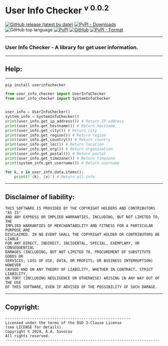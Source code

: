 # User Info Checker <sup>v 0.0.2</sup>

[![GitHub release (latest by date)](https://img.shields.io/github/v/release/saneksking/userinfochecker)](https://github.com/saneksking/userinfochecker/)
[![PyPI - Downloads](https://img.shields.io/pypi/dm/userinfochecker?label=pypi%20downloads)](https://pypi.org/project/userinfochecker/)
![GitHub top language](https://img.shields.io/github/languages/top/saneksking/userinfochecker)
[![PyPI](https://img.shields.io/pypi/v/userinfochecker)](https://pypi.org/project/userinfochecker)
[![GitHub](https://img.shields.io/github/license/saneksking/userinfochecker)](https://github.com/saneksking/userinfochecker/blob/master/LICENSE)
[![PyPI - Format](https://img.shields.io/pypi/format/userinfochecker)](https://pypi.org/project/userinfochecker)
***
### User Info Checker - A library for get user information.
***

## Help:

---

`pip install userinfochecker`

```python
from user_info_checker import UserInfoChecker
from user_info_checker import SystemInfoChecker


user_info = UserInfoChecker()
system_info = SystemInfoChecker()
print(user_info.get_ip_address()) # Return IP address
print(user_info.get_hostname()) # Return hostname
print(user_info.get_city()) # Return city
print(user_info.get_region()) # Return region
print(user_info.get_country()) # Return country
print(user_info.get_loc()) # Return location
print(user_info.get_org()) # Return organisation
print(user_info.get_postal()) # Return postal
print(user_info.get_timezone()) # Return timezone
print(system_info.get_username()) # Return username

for k, v in user_info.data.items():
    print(f'{k}, {v}') # Return all info
```
***

## Disclaimer of liability:
    THIS SOFTWARE IS PROVIDED BY THE COPYRIGHT HOLDERS AND CONTRIBUTORS "AS IS"
    AND ANY EXPRESS OR IMPLIED WARRANTIES, INCLUDING, BUT NOT LIMITED TO, THE
    IMPLIED WARRANTIES OF MERCHANTABILITY AND FITNESS FOR A PARTICULAR PURPOSE ARE
    DISCLAIMED. IN NO EVENT SHALL THE COPYRIGHT HOLDER OR CONTRIBUTORS BE LIABLE
    FOR ANY DIRECT, INDIRECT, INCIDENTAL, SPECIAL, EXEMPLARY, OR CONSEQUENTIAL
    DAMAGES (INCLUDING, BUT NOT LIMITED TO, PROCUREMENT OF SUBSTITUTE GOODS OR
    SERVICES; LOSS OF USE, DATA, OR PROFITS; OR BUSINESS INTERRUPTION) HOWEVER
    CAUSED AND ON ANY THEORY OF LIABILITY, WHETHER IN CONTRACT, STRICT LIABILITY,
    OR TORT (INCLUDING NEGLIGENCE OR OTHERWISE) ARISING IN ANY WAY OUT OF THE USE
    OF THIS SOFTWARE, EVEN IF ADVISED OF THE POSSIBILITY OF SUCH DAMAGE.

---

## Copyright:
    --------------------------------------------------------
    Licensed under the terms of the BSD 3-Clause License
    (see LICENSE for details).
    Copyright © 2024, A.A. Suvorov
    All rights reserved.
    ---------------------------------------------------------------------

